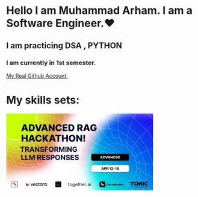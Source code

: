 <h1> Hello I am Muhammad Arham. I am a Software Engineer.❤️ </h1>
<h2> I am practicing DSA , PYTHON </h2>
<h3> I am currently in 1st semester. </h3>
<a href="http://github.com/arhamansari11"> My Real Github Account.</a>

# My skills sets:

  <img src="https://raw.githubusercontent.com/arhamansari11/arhamansari11/main/undefined_imageLink_0wape0zy6.webp" width="390">
